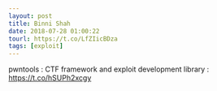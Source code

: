 ```yaml
---
layout: post
title: Binni Shah
date: 2018-07-28 01:00:22
tourl: https://t.co/LfZIicBDza
tags: [exploit]
---
```

pwntools : CTF framework and exploit development library : https://t.co/hSUPh2xcgy